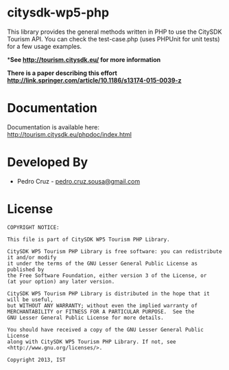 citysdk-wp5-php
================

This library provides the general methods written in PHP to use the CitySDK Tourism API. 
You can check the test-case.php (uses PHPUnit for unit tests) for a few usage examples.

***See http://tourism.citysdk.eu/ for more information**

**There is a paper describing this effort http://link.springer.com/article/10.1186/s13174-015-0039-z**

Documentation
=================
Documentation is available here: http://tourism.citysdk.eu/phpdoc/index.html

Developed By
=================
* Pedro Cruz - <pedro.cruz.sousa@gmail.com>

License
=================

    COPYRIGHT NOTICE: 
    
    This file is part of CitySDK WP5 Tourism PHP Library.

    CitySDK WP5 Tourism PHP Library is free software: you can redistribute it and/or modify
    it under the terms of the GNU Lesser General Public License as published by
    the Free Software Foundation, either version 3 of the License, or
    (at your option) any later version.
    
    CitySDK WP5 Tourism PHP Library is distributed in the hope that it will be useful,
    but WITHOUT ANY WARRANTY; without even the implied warranty of
    MERCHANTABILITY or FITNESS FOR A PARTICULAR PURPOSE.  See the
    GNU Lesser General Public License for more details.
    
    You should have received a copy of the GNU Lesser General Public License
    along with CitySDK WP5 Tourism PHP Library. If not, see <http://www.gnu.org/licenses/>.
    
    Copyright 2013, IST
